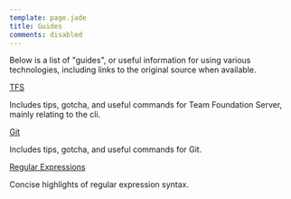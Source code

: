 ```yaml
---
template: page.jade
title: Guides
comments: disabled
---
```


Below is a list of "guides", or useful information for using various technologies, including links to the original source when available.

[TFS](/guides/tfs)

Includes tips, gotcha, and useful commands for Team Foundation Server, mainly relating to the cli.

[Git](/guides/git)

Includes tips, gotcha, and useful commands for Git.

[Regular Expressions](/guides/regex)

Concise highlights of regular expression syntax.
